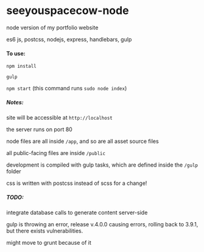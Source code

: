 # seeyouspacecow-node
node version of my portfolio website

es6 js, postcss, nodejs, express, handlebars, gulp

#### To use:

`npm install`

`gulp`

`npm start` (this command runs `sudo node index`)

##### Notes:

site will be accessible at `http://localhost` 

the server runs on port 80

node files are all inside `/app`, and so are all asset source files

all public-facing files are inside `/public`

development is compiled with gulp tasks, which are defined inside the `/gulp` folder

css is written with postcss instead of scss for a change!

##### TODO:

integrate database calls to generate content server-side

gulp is throwing an error, release v.4.0.0 causing errors, rolling back to 3.9.1, but there exists vulnerabilities.

might move to grunt because of it



